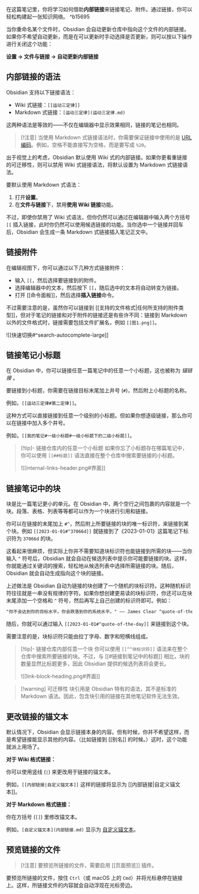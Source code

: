 在这篇笔记里，你将学习如何借助**内部链接**来链接笔记、附件。通过链接，你可以轻松构建起一张知识网络。 ^b15695

当你重命名某个文件时，Obsidian 会自动更新仓库中指向这个文件的内部链接。如果你不希望自动更新，而是在可以更新时手动选择是否更新，则可以按以下操作进行关闭这个功能：

**设置 → 文件与链接 → 自动更新内部链接**

## 内部链接的语法

Obsidian 支持以下链接语法：

- Wiki 式链接：`[[运动三定律]]`
- Markdown 式链接：`[运动三定律](运动三定律.md)`

这两种语法是等效的——不仅在编辑器中显示效果相同，链接的笔记也相同。

> [!注意]
> 当使用 Markdown 式链接语法时，你需要保证链接中使用的是 [URL编码](https://zh.wikipedia.org/wiki/百分号编码)。例如，空格不能直接写为空格，而是要写成 `%20`。

出于视觉上的考虑，Obsidian 默认使用 Wiki 式的内部链接。如果你更看重链接的可迁移性，则可以禁用 Wiki 式链接语法，将默认设置为 Markdown 式链接语法。

要默认使用 Markdown 式语法：

1. 打开**设置**。
2. 在**文件与链接**下，禁用**使用 Wiki 链接**功能。

不过，即使你禁用了 Wiki 式语法，但你仍然可以通过在编辑器中输入两个方括号 `[[` 插入链接，此时你仍然可以使用候选链接的功能。当你选中一个链接并回车后，Obsidian 会生成一条 Markdown 式链接插入笔记正文中。

## 链接附件

在编辑视图下，你可以通过以下几种方式链接附件：

- 输入 `[[`，然后选择要链接到的附件。
- 选择编辑器中的文本，然后按下 `[[`，随后选中的文本将自动转变为链接。
- 打开 [[命令面板]]，然后选择**插入链接**命令。

不过需要注意的是，虽然你可以链接到 [[支持的文件格式|任何所支持的附件类型]]，但对于笔记的链接和对于附件的链接还是有些许不同：链接到 Markdown 以外的文件格式时，链接需要包括文件扩展名，例如 `[[图1.png]]`。

![[快速切换#^search-autocomplete-large]]

## 链接笔记小标题

在 Obsidian 中，你可以链接任意一篇笔记中的任意一个小标题，这也被称为 _锚链接_ 。

要链接到小标题，你需要在链接目标末尾加上井号 (`#`)，然后附上小标题的名称。

例如，`[[运动三定律#第二定律]]`。

这种方式可以直接链接到任意一个级别的小标题。但如果你想逐级链接，那么你可以在链接中加入多个井号。

例如，`[[我的笔记#一级小标题#一级小标题下的二级小标题]]`。

> [!tip]- 链接仓库内的任意一个小标题
> 如果你忘了小标题存在哪篇笔记中，你可以使用 `[[##标题]]` 语法直接在整个仓库中搜索要链接的小标题。
>
> ![[internal-links-header.png#界面]]

## 链接笔记中的块

块是比一篇笔记更小的单元。在 Obsidian 中，两个空行之间包裹的内容就是一个块。段落、表格、列表等等都可以作为一个块进行引用和链接。

你可以在链接的末尾加上 `#^`，然后附上所要链接的块的唯一标识符，来链接到某个块。例如 `[[2023-01-01#^37066d]]` 就链接到了《2023-01-01》这篇笔记下标识符为 `37066d` 的块。

这看起来很麻烦，但实际上你并不需要知道块标识符也能链接到所需的块——当你输入 `^` 符号后，Obsidian 就会自动在候选列表中提示你可能要链接的块。这样，你就能通过关键词的搜索，轻松地从候选列表中选择所需链接的块。随后，Obsidian 就会自动生成指向这个块的链接。

上述做法是 Obsidian 自动为链接的块创建了一个随机的块标识符。这种随机标识符往往就是一串没有规律的字符。如果你想创建更易读的块标识符，你还可以在块末尾添加一个空格和 `^` 符号，然后再写上自己创建的标识符即可。例如：

```md
"你不会达到你的目标水平。你会跌落到你的系统水平。" —— James Clear ^quote-of-the-day
```

随后，你就可以通过输入 `[[2023-01-01#^quote-of-the-day]]` 来链接到这个块。

需要注意的是，块标识符只能由拉丁字母、数字和短横线组成。

> [!tip]- 链接仓库内部任意一个块
> 你可以使用 `[[^^块标识符]]` 语法来在整个仓库中搜索所要链接的块。不过，与 [[#链接到笔记中的标题]] 相比，块的数量显然比标题更多，因此 Obsidian 提供的候选列表将会更长。
>
> ![[link-block-heading.png#界面]]

> [!warning] 可迁移性
> 块引用是 Obsidian 特有的语法，其不是标准的 Markdown 语法。因此，包含块引用的链接在其他笔记软件无法生效。

## 更改链接的锚文本

默认情况下，Obsidian 会显示链接本身的内容。但有时候，你并不希望这样，而是希望链接能显示其他的内容。（比如链接到 [[别名]] 的时候。）这时，这个功能就派上用场了。

**对于 Wiki 格式链接：**

你可以使用竖线 (`|`) 来更改用于链接的锚文本。

例如，`[[内部链接|自定义锚文本]]` 这样的链接将显示为 [[内部链接|自定义锚文本]]。

**对于 Markdown 格式链接：**

你在方括号 (`[]`) 里修改锚文本。

例如，`[自定义锚文本](内部链接.md)` 显示为 [自定义锚文本](内部链接.md)。

## 预览链接的文件

> [!注意]
> 要预览所链接的文件，需要启用 [[页面预览]] 插件。

要预览所链接的文件，按住 `Ctrl`（或 macOS 上的 `Cmd`）并将光标悬停在链接上。这样，所链接文件的内容就会自动浮现在光标旁边。
